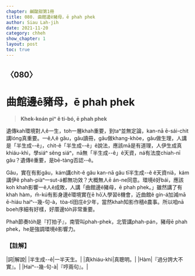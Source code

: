 ```yaml
---
chapter: 鹹酸甜第1冊
title: 080. 曲館邊ê豬母，ē phah phek
author: Siau Lah-jih
date: 2021-11-20
category: chheh
show_chapter: 1
layout: post
toc: true
---
```

  
## 〈080〉
# 曲館邊ê豬母，ē phah phek
>**Khek-koán piⁿ ê ti-bó, ē phah phek**

遺傳kah環境對人ê一生，toh一層khah重要，到taⁿ並無定論，kan-nā ē-sái-chit講lóng真重要。一ê人ê gâu，gâu讀冊，gâu做khang-khòe，gâu做生理，人講是「半生成--ê」，chit-ê「半生成--ê」ê說法，應該mā是有道理，人伊生成真khiáu-khì，學siáⁿ sêng siáⁿ，nā無「半生成--ê」ê天資，ná有法度chiah-nī gâu？遺傳ê重要，是bē-tàng否認--ê。

Gâu，實在有影gâu，kám講chit-ê gâu kan-nā gâu tī半生成--ê ê天資niâ，kám講伊ê phah-piàⁿ一sut-á都無功效？大概無人ē án-ne同意。環境ê好bái，應該koh khah影響一ê人ê成敗，人講「曲館邊ê豬母，ē phah phek。」雖然講了有khah hàm，m̄-kú有影身邊ê環境實在ē hō͘人學習ê機會，近曲館ê gín-á加減mā ē-hiáu haiⁿ--幾-句-à，tòa-tī田庄ê少年，當然khah知影作穡ê農事。所以咱nā boeh序細有好樣，好厝邊to̍h非常重要。

Phah節奏to̍h是『打拍子』，南管叫phah-phek，北管講phah-pán，豬母ē phah phek，he是強調環境ê影響力。



### 【註解】

|詞|解說|
|半生成--ê|一半天生。|
|真khiáu-khì|真聰明。|
|Hàm|『過分誇大不實』。|
|Haiⁿ--幾-句-à|『哼兩句』。|

